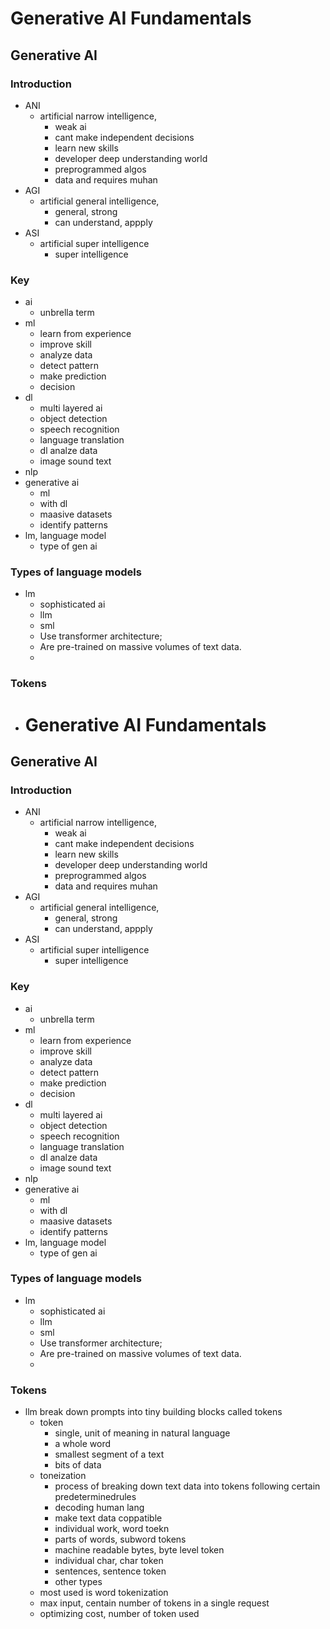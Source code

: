 ﻿# Generative AI Fundamentals

## Generative AI

### Introduction

* ANI
  * artificial narrow intelligence,
    * weak ai
    * cant make independent decisions
    * learn new skills
    * developer deep understanding world
    * preprogrammed algos
    * data and requires muhan
* AGI
  * artificial general intelligence,
    * general, strong
    * can understand, appply
* ASI
  * artificial super intelligence
    * super intelligence

### Key
* ai
  * unbrella term 
* ml
  * learn from experience
  * improve skill
  * analyze data
  * detect pattern
  * make prediction
  * decision
* dl
  * multi layered ai
  * object detection
  * speech recognition
  * language translation
  * dl analze data
  * image sound text
* nlp
* generative ai
  * ml
  * with dl
  * maasive datasets
  * identify patterns
* lm, language model
  * type of gen ai
### Types of language models
* lm
  * sophisticated ai
  * llm
  * sml
  * Use transformer architecture; 
  * Are pre-trained on massive volumes of text data.
  * 
### Tokens
* # Generative AI Fundamentals

## Generative AI

### Introduction

* ANI
  * artificial narrow intelligence,
    * weak ai
    * cant make independent decisions
    * learn new skills
    * developer deep understanding world
    * preprogrammed algos
    * data and requires muhan
* AGI
  * artificial general intelligence,
    * general, strong
    * can understand, appply
* ASI
  * artificial super intelligence
    * super intelligence

### Key
* ai
  * unbrella term 
* ml
  * learn from experience
  * improve skill
  * analyze data
  * detect pattern
  * make prediction
  * decision
* dl
  * multi layered ai
  * object detection
  * speech recognition
  * language translation
  * dl analze data
  * image sound text
* nlp
* generative ai
  * ml
  * with dl
  * maasive datasets
  * identify patterns
* lm, language model
  * type of gen ai
### Types of language models
* lm
  * sophisticated ai
  * llm
  * sml
  * Use transformer architecture; 
  * Are pre-trained on massive volumes of text data.
  * 
### Tokens
* llm break down prompts into tiny building blocks called tokens
  * token
    * single, unit of meaning in natural language
    * a whole word
    * smallest segment of a text 
    * bits of data
  * toneization
    * process of breaking down text data into tokens following certain predeterminedrules 
    * decoding human lang
    * make text data coppatible 
    * individual work, word toekn
    * parts of words, subword tokens
    * machine readable bytes, byte level token
    * individual char, char token
    * sentences, sentence token
    * other types
  * most used is word tokenization
  * max input, centain number of tokens in a single request
  * optimizing cost, number of token used